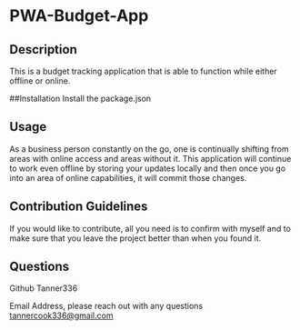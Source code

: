 # PWA-Budget-App

## Description
This is a budget tracking application that is able to function while either offline or online.

##Installation
Install the package.json

## Usage 
As a business person constantly on the go, one is continually shifting from areas with online access and areas without it. This application will continue to work even offline by storing your updates locally and then once you go into an area of online capabilities, it will commit those changes.

## Contribution Guidelines 
If you would like to contribute, all you need is to confirm with myself and to make sure that you leave the project better than when you found it.

## Questions 
Github Tanner336

Email Address, please reach out with any questions tannercook336@gmail.com
